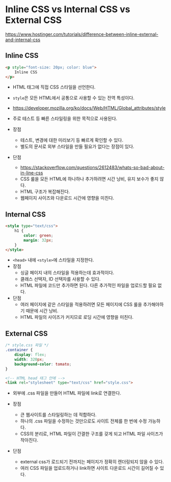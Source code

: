 # Inline CSS vs Internal CSS vs External CSS

https://www.hostinger.com/tutorials/difference-between-inline-external-and-internal-css

## Inline CSS

```html
<p style="font-size: 20px; color: blue">
    Inline CSS
</p>
```

- HTML 태그에 직접 CSS 스타일을 선언한다.
- `style`은 모든 HTML에서 공통으로 사용할 수 있는 전역 특성이다.

- https://developer.mozilla.org/ko/docs/Web/HTML/Global_attributes/style
- 주로 테스트 등 빠른 스타일링을 위한 목적으로 사용된다.
- 장점
  - 테스트, 변경에 대한 미리보기 등 빠르게 확인할 수 있다.
  - 별도의 문서로 외부 스타일을 만들 필요가 없다는 장점이 있다.
- 단점
  - https://stackoverflow.com/questions/2612483/whats-so-bad-about-in-line-css
  - CSS 룰을 모든 HTML에 하나하나 추가하려면 시간 낭비, 유지 보수가 좋지 않다.
  - HTML 구조가 복잡해진다.
  - 웹페이지 사이즈와 다운로드 시간에 영향을 미친다.

## Internal CSS

```html
<style type="text/css">
    h1 {
        color: green;
        margin: 32px;
    }
</style>
```

- `<head>` 내에 `<style>`에 스타일을 지정한다.
- 장점
  - 싱글 페이지 내의 스타일을 적용하는데 효과적이다.
  - 클래스 선택자, ID 선택자를 사용할 수 있다.
  - HTML 파일에 코드만 추가하면 된다. 다른 추가적인 파일을 업로드할 필요 없다.
- 단점
  - 여러 페이지에 같은 스타일을 적용하려면 모든 페이지에 CSS 룰을 추가해야하기 때문에 시간 낭비.
  - HTML 파일의 사이즈가 커지므로 로딩 시간에 영향을 미친다.

## External CSS 

```css
/* style.css 파일 */
.container {
    display: flex;
    width: 320px;
    background-color: tomato;
}
```

```html
<!-- HTML head 태그 안에 -->
<link rel="stylesheet" type="text/css" href="style.css">
```

- 외부에 .css 파일을 만들어 HTML 파일에 link로 연결한다.

- 장점
  - 큰 웹사이트를 스타일링하는 데 적합하다.
  - 하나의 .css 파일을 수정하는 것만으로도 사이트 전체를 한 번에 수정 가능하다.
  - CSS의 분리로, HTML 파일이 간결한 구조를 갖게 되고 HTML 파일 사이즈가 작아진다.
- 단점
  - external css가 로드되기 전까지는 페이지가 정확히 렌더링되지 않을 수 있다.
  - 여러 CSS 파일을 업로드하거나 link하면 사이트 다운로드 시간이 길어질 수 있다.

